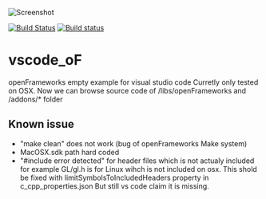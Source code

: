 ![Screenshot](ss.png)

[![Build Status](https://travis-ci.org/hiroMTB/vscode_oF.svg?branch=dev)](https://travis-ci.org/hiroMTB/vscode_oF)
[![Build status](https://ci.appveyor.com/api/projects/status/gp66lfcygw2mtnld/branch/dev?svg=true)](https://ci.appveyor.com/project/hiroMTB/vscode-of/branch/dev)

# vscode_oF
openFrameworks empty example for visual studio code
Curretly only tested on OSX.
Now we can browse source code of /libs/openFrameworks and /addons/* folder

## Known issue
+ "make clean" does not work (bug of openFrameworks Make system)
+ MacOSX.sdk path hard coded
+ "#include error detected" for header files which is not actualy included
    for example GL/gl.h is for Linux wihch is not included on osx. This shold be fixed with limitSymbolsToIncludedHeaders property in c_cpp_properties.json
    But still vs code claim it is missing.
